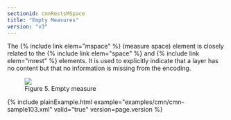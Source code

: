 ```yaml
---
sectionid: cmnRestsMSpace
title: "Empty Measures"
version: "v3"
---
```


The {% include link elem="mspace" %} (<span class="expan">measure space</span>) element is closely
related to the {% include link elem="space" %} and {% include link elem="mrest" %} elements. It
is used to explicitly indicate that a layer has no content but that no information
is
missing from the encoding.


<figure class="figure"><img src="{{ site.baseurl }}/Images/ExampleImages/mspace-300-20100514.png" class="img-responsive"><figcaption class="figure-caption">Figure 5. Empty measure</figcaption>
</figure>{% include plainExample.html example="examples/cmn/cmn-sample103.xml" valid="true" version=page.version %}
